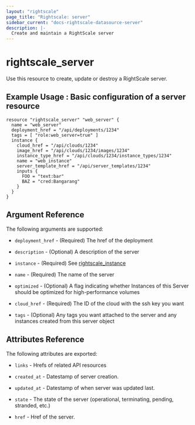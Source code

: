 ```yaml
---
layout: "rightscale"
page_title: "Rightscale: server"
sidebar_current: "docs-rightscale-datasource-server"
description: |-
  Create and maintain a RightScale server
---
```


# rightscale_server

Use this resource to create, update or destroy a RightScale server.

## Example Usage : Basic configuration of a server resource

```hcl
resource "rightscale_server" "web_server" {
  name = "web_server"
  deployment_href = "/api/deployments/1234"
  tags = [ "role:web_server=true" ]
  instance {
    cloud_href = "/api/clouds/1234"
    image_href = "/api/clouds/1234/images/1234"
    instance_type_href = "/api/clouds/1234/instance_types/1234"
    name = "web_instance"
    server_template_href = "/api/server_templates/1234"
    inputs {
      FOO = "text:bar"
      BAZ = "cred:Bangarang"
    }
  }
}
```

## Argument Reference

The following arguments are supported:

* `deployment_href` - (Required) The href of the deployment

* `description` - (Optional) A description of the server

* `instance` - (Required) See [rightscale_instance](https://github.com/rightscale/terraform-provider-rightscale/blob/master/rightscale/website/docs/r/cm_instance.markdown)

* `name` - (Required) The name of the server

* `optimized` - (Optional) A flag indicating whether Instances of this Server should be optimized for high-performance volumes

* `cloud_href` - (Required) The ID of the cloud with the ssh key you want

* `tags` - (Optional) Any tags you want attached to the server and any instances created from this server object

## Attributes Reference

The following attributes are exported:

* `links` - Hrefs of related API resources

* `created_at` - Datestamp of server creation.

* `updated_at` - Datestamp of when server was updated last.

* `state` - The state of the server (operational, terminating, pending, stranded, etc.)

* `href` - Href of the server.